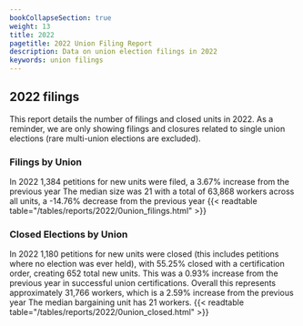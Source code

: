 ```yaml
---
bookCollapseSection: true
weight: 13
title: 2022
pagetitle: 2022 Union Filing Report
description: Data on union election filings in 2022
keywords: union filings
---
```


## 2022 filings

This report details the number of filings and closed units in 2022. As a reminder, we are only showing filings and closures related to single union elections (rare multi-union elections are excluded).

### Filings by Union
In 2022 1,384 petitions for new units were filed, a 3.67% increase from the previous year The median size was 21 with a total of 63,868 workers across all units, a -14.76% decrease from the previous year
{{< readtable table="/tables/reports/2022/0union_filings.html" >}}

### Closed Elections by Union
In 2022 1,180 petitions for new units were closed (this includes petitions where no election was ever held), with 55.25% closed with a certification order, creating 652 total new units. This was a 0.93% increase from the previous year in successful union certifications. Overall this represents approximately 31,766 workers, which is a 2.59% increase from the previous year The median bargaining unit has 21 workers.
{{< readtable table="/tables/reports/2022/0union_closed.html" >}}
